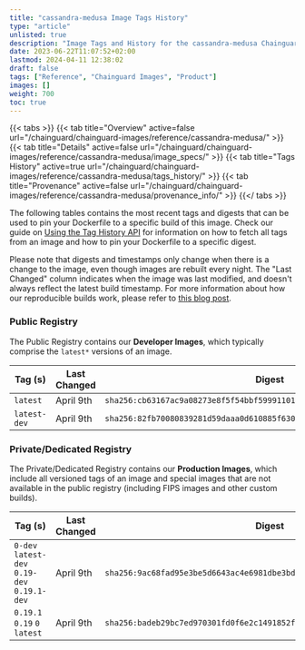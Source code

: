 ```yaml
---
title: "cassandra-medusa Image Tags History"
type: "article"
unlisted: true
description: "Image Tags and History for the cassandra-medusa Chainguard Image"
date: 2023-06-22T11:07:52+02:00
lastmod: 2024-04-11 12:38:02
draft: false
tags: ["Reference", "Chainguard Images", "Product"]
images: []
weight: 700
toc: true
---
```


{{< tabs >}}
{{< tab title="Overview" active=false url="/chainguard/chainguard-images/reference/cassandra-medusa/" >}}
{{< tab title="Details" active=false url="/chainguard/chainguard-images/reference/cassandra-medusa/image_specs/" >}}
{{< tab title="Tags History" active=true url="/chainguard/chainguard-images/reference/cassandra-medusa/tags_history/" >}}
{{< tab title="Provenance" active=false url="/chainguard/chainguard-images/reference/cassandra-medusa/provenance_info/" >}}
{{</ tabs >}}

The following tables contains the most recent tags and digests that can be used to pin your Dockerfile to a specific build of this image. Check our guide on [Using the Tag History API](/chainguard/chainguard-images/using-the-tag-history-api/) for information on how to fetch all tags from an image and how to pin your Dockerfile to a specific digest.

Please note that digests and timestamps only change when there is a change to the image, even though images are rebuilt every night. The "Last Changed" column indicates when the image was last modified, and doesn't always reflect the latest build timestamp. For more information about how our reproducible builds work, please refer to [this blog post](https://www.chainguard.dev/unchained/reproducing-chainguards-reproducible-image-builds).

### Public Registry
The Public Registry contains our **Developer Images**, which typically comprise the `latest*` versions of an image.

| Tag (s)       | Last Changed | Digest                                                                    |
|---------------|--------------|---------------------------------------------------------------------------|
|  `latest`     | April 9th    | `sha256:cb63167ac9a08273e8f5f54bbf599911013b202356f81dacd448bc455e9529e6` |
|  `latest-dev` | April 9th    | `sha256:82fb70080839281d59daaa0d610885f63069e989864bbd38dc356c8610963cab` |


### Private/Dedicated Registry
The Private/Dedicated Registry contains our **Production Images**, which include all versioned tags of an image and special images that are not available in the public registry (including FIPS images and other custom builds).

| Tag (s)                                       | Last Changed | Digest                                                                    |
|-----------------------------------------------|--------------|---------------------------------------------------------------------------|
|  `0-dev` `latest-dev` `0.19-dev` `0.19.1-dev` | April 9th    | `sha256:9ac68fad95e3be5d6643ac4e6981dbe3bdc41d029b15d00ad43bb391b54ce8cc` |
|  `0.19.1` `0.19` `0` `latest`                 | April 9th    | `sha256:badeb29bc7ed970301fd0f6e2c1491852f3c86b6ec1dd5a69f585dc24d1a3a27` |

